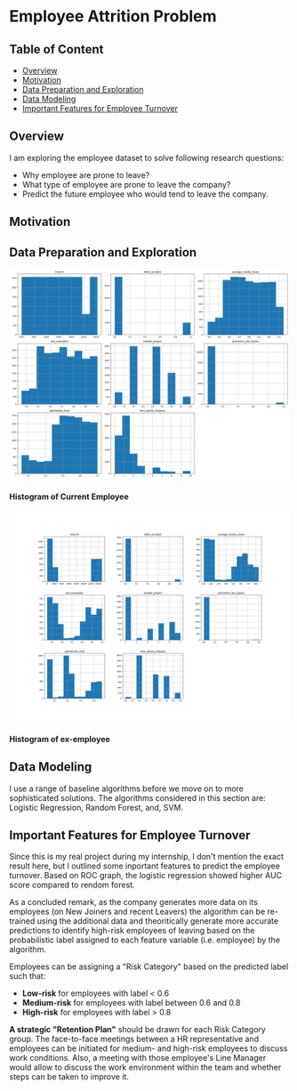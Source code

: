 # Employee Attrition Problem
## Table of Content
  * [Overview](#overview)
  * [Motivation](#motivation)
  * [Data Preparation and Exploration](#data-preparation-and-exploration)
  * [Data Modeling](#data-modeling)
  * [Important Features for Employee Turnover](#important-features-for-employee-turnover)

## Overview

I am exploring the employee dataset to solve following research questions: 
* Why employee are prone to leave?
* What type of employee are prone to leave the company?
* Predict the future employee who would tend to leave the company.

## Motivation


## Data Preparation and Exploration

![alt text](https://github.com/cghimire/Employee-Attrition-Problem/blob/master/df_existing-histogram.png " Current employee Histogram")

  #### Histogram of Current Employee
  
  ![Alt Text](https://github.com/cghimire/Employee-Attrition-Problem/blob/master/df_nonexisting_histogram_plots.png " ex-employee Histogram")
  #### Histogram of ex-employee
  
## Data Modeling

I use a range of baseline algorithms before we move on to more sophisticated solutions. The algorithms considered in this section are: Logistic Regression, Random Forest, and, SVM.

## Important Features for Employee Turnover
Since this is my real project during my internship, I don't mention the exact result here, but I outlined some inportant features to predict the employee turnover. 
Based on ROC graph, the logistic regression showed higher AUC score compared to rendom forest.

As a concluded remark, as the company generates more data on its employees (on New Joiners and recent Leavers) the algorithm can be re-trained using the additional data and theoritically generate more accurate predictions to identify high-risk employees of leaving based on the probabilistic label assigned to each feature variable (i.e. employee) by the algorithm.

Employees can be assigning a "Risk Category" based on the predicted label such that:

* **Low-risk** for employees with label < 0.6
* **Medium-risk** for employees with label between 0.6 and 0.8
* **High-risk** for employees with label > 0.8

**A strategic "Retention Plan"** should be drawn for each Risk Category group. The face-to-face meetings between a HR representative and employees can be initiated for medium- and high-risk employees to discuss work conditions. Also, a meeting with those employee's Line Manager would allow to discuss the work environment within the team and whether steps can be taken to improve it.
